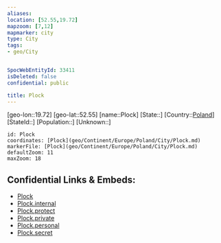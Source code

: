 ```yaml
---
aliases: 
location: [52.55,19.72]
mapzoom: [7,12] 
mapmarker: city 
type: City
tags:
- geo/City


SpocWebEntityId: 33411
isDeleted: false
confidential: public

title: Plock
---
```

[geo-lon::19.72]
[geo-lat::52.55]
[name::Plock]
[State::]
[Country::[Poland](geo/Continent/Europe/Poland.md)]
[StateId::]
[Population::]
[Unknown::]


```leaflet
id: Plock
coordinates: [Plock](geo/Continent/Europe/Poland/City/Plock.md)
markerFile: [Plock](geo/Continent/Europe/Poland/City/Plock.md)
defaultZoom: 11 
maxZoom: 18
```


## Confidential Links & Embeds: 
- [Plock](../../../../../../_public/geo/Continent/Europe/Poland/City/Plock.md) 
- [Plock.internal](../../../../../../_internal/geo/Continent/Europe/Poland/City/Plock.internal.md) 
- [Plock.protect](../../../../../../_protect/geo/Continent/Europe/Poland/City/Plock.protect.md) 
- [Plock.private](../../../../../../_private/geo/Continent/Europe/Poland/City/Plock.private.md) 
- [Plock.personal](../../../../../../_personal/geo/Continent/Europe/Poland/City/Plock.personal.md) 
- [Plock.secret](../../../../../../_secret/geo/Continent/Europe/Poland/City/Plock.secret.md) 
